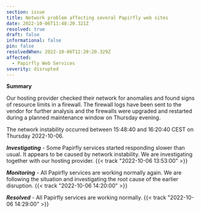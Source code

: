 ```yaml
---
section: issue
title: Network problem affecting several Papirfly web sites
date: 2022-10-06T11:48:20.321Z
resolved: true
draft: false
informational: false
pin: false
resolvedWhen: 2022-10-06T12:20:20.329Z
affected:
  - Papirfly Web Services
severity: disrupted
---
```

**Summary**

Our hosting provider checked their network for anomalies and found signs of resource limits in a firewall. The firewall logs have been sent to the vendor for further analysis and the firewalls were upgraded and restarted during a planned maintenance window on Thursday evening. 

The network instability occurred between 15:48:40 and 16:20:40 CEST on Thursday 2022-10-06.

***Investigating*** - Some Papirfly services started responding slower than usual. It appears to be caused by network instability. We are investigating together with our hosting provider. {{< track "2022-10-06 13:53:00" >}}

﻿***Monitoring*** - All Papirfly services are working normally again. We are following the situation and investigating the root cause of the earlier disruption. {{< track "2022-10-06 14:20:00" >}}

﻿***Resolved*** - All Papirfly services are working normally. {{< track "2022-10-06 14:29:00" >}}